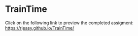 # TrainTime

Click on the following link to preview the completed assigment: https://rjeasy.github.io/TrainTime/
